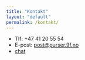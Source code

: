 ```yaml
---
title: "Kontakt"
layout: "default"
permalink: /kontakt/
---
```


- Tlf: +47 41 20 55 54
- E-post: post@purser.9f.no
- [chat](http://9f.no/webchat)
